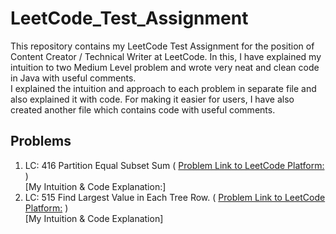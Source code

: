 # LeetCode_Test_Assignment
This repository contains my LeetCode Test Assignment for the position of Content Creator / Technical Writer at LeetCode. In this, I have explained my intuition to two Medium Level problem and wrote  very neat and clean code in Java with useful comments. 
<br> 
I explained the intuition and approach to each problem in separate file and also explained it with code. For making it easier for users, I have also created another file which contains code with useful comments.

## Problems
 1. LC: 416 Partition Equal Subset Sum ( [Problem Link to LeetCode Platform:](https://leetcode.com/problems/partition-equal-subset-sum/) )
    <br>
    [My Intuition & Code Explanation:]
 2. LC: 515 Find Largest Value in Each Tree Row. (  [Problem Link to LeetCode Platform:](https://leetcode.com/problems/find-largest-value-in-each-tree-row/) )
    <br>
    [My Intuition & Code Explanation]
